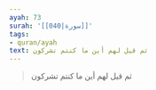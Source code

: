 ```yaml
---
ayah: 73
surah: '[[040|سورة]]'
tags:
- quran/ayah
text: ثم قيل لهم أين ما كنتم تشركون
---
```

> ثم قيل لهم أين ما كنتم تشركون
